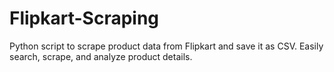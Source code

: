 # Flipkart-Scraping
Python script to scrape product data from Flipkart and save it as CSV. Easily search, scrape, and analyze product details.
